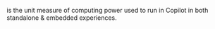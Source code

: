 is the unit measure of computing power used to run in Copilot in both standalone & embedded experiences.